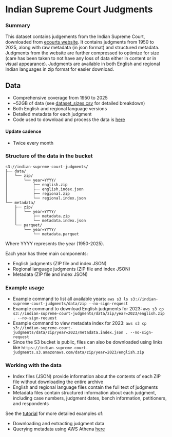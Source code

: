 # Indian Supreme Court Judgments

### Summary
This dataset contains judgements from the Indian Supreme Court, downloaded from [ecourts website](https://scr.sci.gov.in). It contains judgments from 1950 to 2025, along with raw metadata (in json format) and structured metadata. Judgments from the website are further compressed to optimize for size (care has been taken to not have any loss of data either in content or in visual appearance). Judgments are available in both English and regional Indian languages in zip format for easier download.

## Data
* Comprehensive coverage from 1950 to 2025
* ~52GB of data (see [dataset_sizes.csv](../../dataset_sizes.csv) for detailed breakdown)
* Both English and regional language versions
* Detailed metadata for each judgment
* Code used to download and process the data is [here](https://github.com/vanga/indian-supreme-court-judgments)

#### Update cadence
* Twice every month

### Structure of the data in the bucket
```
s3://indian-supreme-court-judgments/
├── data/
│   └── zip/
│       └── year=YYYY/
│           ├── english.zip
│           ├── english.index.json
│           ├── regional.zip
│           └── regional.index.json
└── metadata/
    ├── zip/
    │   └── year=YYYY/
    │       ├── metadata.zip
    │       └── metadata.index.json
    └── parquet/
        └── year=YYYY/
            └── metadata.parquet
```

Where YYYY represents the year (1950-2025).

Each year has three main components:
* English judgments (ZIP file and index JSON)
* Regional language judgments (ZIP file and index JSON)
* Metadata (ZIP file and index JSON)

### Example usage
* Example command to list all available years: `aws s3 ls s3://indian-supreme-court-judgments/data/zip --no-sign-request`
* Example command to download English judgments for 2023: `aws s3 cp s3://indian-supreme-court-judgments/data/zip/year=2023/english.zip . --no-sign-request`
* Example command to view metadata index for 2023: `aws s3 cp s3://indian-supreme-court-judgments/data/zip/year=2023/metadata.index.json . --no-sign-request`
* Since the S3 bucket is public, files can also be downloaded using links like `https://indian-supreme-court-judgments.s3.amazonaws.com/data/zip/year=2023/english.zip`

### Working with the data
* Index files (JSON) provide information about the contents of each ZIP file without downloading the entire archive
* English and regional language files contain the full text of judgments
* Metadata files contain structured information about each judgment, including case numbers, judgment dates, bench information, petitioners, and respondents

See the [tutorial](../tutorials/README.md) for more detailed examples of:
* Downloading and extracting judgment data
* Querying metadata using AWS Athena [here](../tutorials/ATHENA.md)